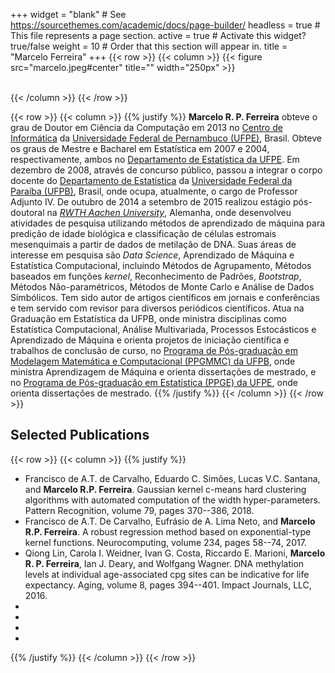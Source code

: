 +++
widget = "blank"  # See https://sourcethemes.com/academic/docs/page-builder/
headless = true  # This file represents a page section.
active = true  # Activate this widget? true/false
weight = 10  # Order that this section will appear in.
title = "Marcelo Ferreira"
+++
{{< row >}}
{{< column >}}
{{< figure src="marcelo.jpeg#center" title="" width="250px" >}}
<div id="content">
<div class="container">
	<center>
	<a href="mailto:marcelo.ferreira@academico.ufpb.br" target="_blank"><i class="fa fa-envelope fa-2x"></i></a>
	<a href="http://lattes.cnpq.br/2620157217100077" target="_blank"><i class="ai ai-lattes ai-2x"> </i></a>
	<a href="https://scholar.google.com/citations?user=mREGeCkAAAAJ&hl=pt-BR" target="_blank"><i class="ai ai-google-scholar ai-2x"> </i></a>
	<a href="https://orcid.org/0000-0003-0242-0255" target="_blank"><i class="ai ai-orcid ai-2x"> </i></a>
	<a href="https://publons.com/researcher/K-6146-2016/" target="_blank"><i class="ai ai-publons ai-2x"> </i></a>
	<a href="https://www.github.com/marcelorpf" target="_blank"> <i class="fab fa-github fa-2x"></i></a>
	<a href="https://www.linkedin.com/in/marcelorpferreira" target="_blank"><i class="fab fa-linkedin fa-2x"></i></a>
	<a href="https://www.twitter.com/marcelorpf" target="_blank"> <i class="fab fa-twitter fa-2x"></i></a>
	<a href="https://www.instagram.com/marcelorpf" target="_blank"> <i class="fab fa-instagram fa-2x"></i></a>
	</center>
	<br>
</div>
</div>
{{< /column >}}
{{< /row >}}

{{< row >}}
{{< column >}}
{{% justify %}}
**Marcelo R. P. Ferreira** obteve o grau de Doutor em Ciência da Computação em 2013 no [Centro de Informática](https://portal.cin.ufpe.br/) da [Universidade Federal de Pernambuco (UFPE)](https://www.ufpe.br/), Brasil. Obteve os graus de Mestre e Bacharel em Estatística em 2007 e 2004, respectivamente, ambos no [Departamento de Estatística da UFPE](https://www.ufpe.br/de/). Em dezembro de 2008, através de concurso público, passou a integrar o corpo docente do [Departamento de Estatística](https://www.ufpb.br/de/) da [Universidade Federal da Paraíba (UFPB)](https://www.ufpb.br/), Brasil, onde ocupa, atualmente, o cargo de Professor Adjunto IV. De outubro de 2014 a setembro de 2015 realizou estágio pós-doutoral na [_RWTH Aachen University_](https://costalab.org/), Alemanha, onde desenvolveu atividades de pesquisa utilizando métodos de aprendizado de máquina para predição de idade biológica e classificação de células estromais mesenquimais a partir de dados de metilação de DNA. Suas áreas de interesse em pesquisa são  _Data Science_, Aprendizado de Máquina e Estatística Computacional, incluindo Métodos de Agrupamento, Métodos baseados em funções _kernel_, Reconhecimento de Padrões, _Bootstrap_, Métodos Não-paramétricos, Métodos de Monte Carlo e Análise de Dados Simbólicos. Tem sido autor de artigos científicos em jornais e conferências e tem servido com revisor para diversos periódicos científicos. Atua na Graduação em Estatística da UFPB, onde ministra disciplinas como Estatística Computacional, Análise Multivariada, Processos Estocásticos e Aprendizado de Máquina e orienta projetos de iniciação científica e trabalhos de conclusão de curso, no [Programa de Pós-graduação em Modelagem Matemática e Computacional (PPGMMC) da UFPB](http://ppgmmc.ci.ufpb.br/), onde ministra Aprendizagem de Máquina e orienta dissertações de mestrado, e no [Programa de Pós-graduação em Estatística (PPGE) da UFPE](https://www.ufpe.br/ppge), onde orienta dissertações de mestrado.
{{% /justify %}}
{{< /column >}}
{{< /row >}}

## Selected Publications

{{< row >}}
{{< column >}}
{{% justify %}}
- Francisco de A.T. de Carvalho, Eduardo C. Simões, Lucas V.C. Santana, and **Marcelo R.P. Ferreira**. Gaussian kernel c-means hard clustering algorithms with automated computation of the width hyper-parameters. Pattern Recognition, volume 79, pages 370--386, 2018.
- Francisco de A.T. De Carvalho, Eufrásio de A. Lima Neto, and **Marcelo R.P. Ferreira**. A robust regression method based on exponential-type kernel functions. Neurocomputing, volume 234, pages 58--74, 2017.
- Qiong Lin, Carola I. Weidner, Ivan G. Costa, Riccardo E. Marioni, **Marcelo R. P. Ferreira**, Ian J. Deary, and Wolfgang Wagner. DNA methylation levels at individual age-associated cpg sites can be indicative for life expectancy. Aging, volume 8, pages 394--401. Impact Journals, LLC, 2016.
-
-
-
-
{{% /justify %}}
{{< /column >}}
{{< /row >}}